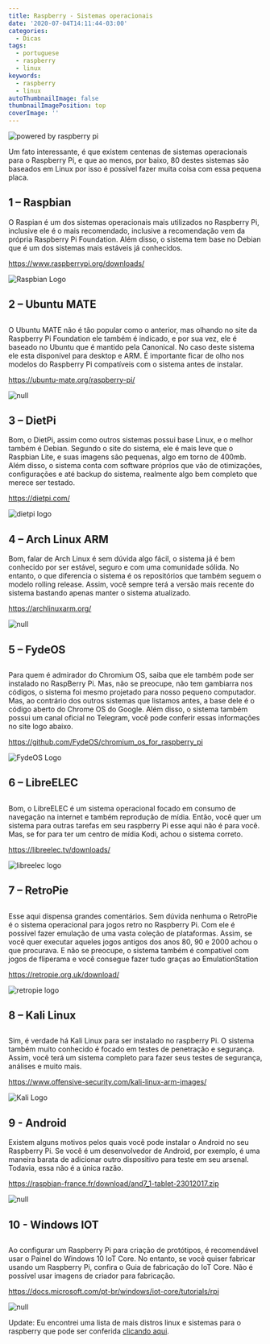 ```yaml
---
title: Raspberry - Sistemas operacionais
date: '2020-07-04T14:11:44-03:00'
categories:
  - Dicas
tags:
  - portuguese
  - raspberry
  - linux
keywords:
  - raspberry
  - linux
autoThumbnailImage: false
thumbnailImagePosition: top
coverImage: ''
---
```

![powered by raspberry pi](/images/uploads/powered-by-raspberry-pi-logo_outline-colour-screen-500x153.png)

Um fato interessante, é que existem centenas de sistemas operacionais para o Raspberry Pi, e que ao menos, por baixo, 80 destes sistemas são baseados em Linux por isso é possível fazer muita coisa com essa pequena placa. 

## 1 – Raspbian

O Raspian é um dos sistemas operacionais mais utilizados no Raspberry Pi, inclusive ele é o mais recomendado, inclusive a recomendação vem da própria Raspberry Pi Foundation. Além disso, o sistema tem base no Debian que é um dos sistemas mais estáveis já conhecidos.

 [https://www.raspberrypi.org/downloads/
](https://www.raspberrypi.org/downloads/)

![Raspbian Logo ](/images/uploads/11045747.png)

## 

## 2 – Ubuntu MATE

## 

O Ubuntu MATE não é tão popular como o anterior, mas olhando no site da Raspberry Pi Foundation ele também é indicado, e por sua vez, ele é baseado no Ubuntu que é mantido pela Canonical. No caso deste sistema ele esta disponível para desktop e ARM. É importante ficar de olho nos modelos do Raspberry Pi compatíveis com o sistema antes de instalar.

[
https://ubuntu-mate.org/raspberry-pi/
](https://ubuntu-mate.org/raspberry-pi/)

![null](/images/uploads/circle_of_mates.png)

## 3 – DietPi

Bom, o DietPi, assim como outros sistemas possui base Linux, e o melhor também é Debian. Segundo o site do sistema, ele é mais leve que o Raspbian Lite, e suas imagens são pequenas, algo em torno de 400mb. Além disso, o sistema conta com software próprios que vão de otimizações, configurações e até backup do sistema, realmente algo bem completo que merece ser testado.

<https://dietpi.com/>

![dietpi logo](/images/uploads/dietpi-logo_256.png)

## 4 – Arch Linux ARM

Bom, falar de Arch Linux é sem dúvida algo fácil, o sistema já é bem conhecido por ser estável, seguro e com uma comunidade sólida. No entanto, o que diferencia o sistema é os repositórios que também seguem o modelo rolling release. Assim, você sempre terá a versão mais recente do sistema bastando apenas manter o sistema atualizado.

<https://archlinuxarm.org/>

![null](/images/uploads/arch-linux-logo.png)

## 5 – FydeOS

## 

Para quem é admirador do Chromium OS, saiba que ele também pode ser instalado no RaspBerry Pi. Mas, não se preocupe, não tem gambiarra nos códigos, o sistema foi mesmo projetado para nosso pequeno computador. Mas, ao contrário dos outros sistemas que listamos antes, a base dele é o código aberto do Chrome OS do Google. Além disso, o sistema também possui um canal oficial no Telegram, você pode conferir essas informações no site logo abaixo.

<https://github.com/FydeOS/chromium_os_for_raspberry_pi>

![FydeOS Logo](/images/uploads/fydeos.png)

## 6 – LibreELEC

## 

Bom, o LibreELEC é um sistema operacional focado em consumo de navegação na internet e também reprodução de mídia. Então, você quer um sistema para outras tarefas em seu raspberry Pi esse aqui não é para você. Mas, se for para ter um centro de mídia Kodi, achou o sistema correto.

<https://libreelec.tv/downloads/>

![libreelec logo](/images/uploads/libreelec.png)

## 7 – RetroPie

## 

Esse aqui dispensa grandes comentários. Sem dúvida nenhuma o RetroPie é o sistema operacional para jogos retro no Raspberry Pi. Com ele é possível fazer emulação de uma vasta coleção de plataformas. Assim, se você quer executar aqueles jogos antigos dos anos 80, 90 e 2000 achou o que procurava. E não se preocupe, o sistema também é compatível com jogos de fliperama e você consegue fazer tudo graças ao EmulationStation

<https://retropie.org.uk/download/>

![retropie logo](/images/uploads/retropie.png)

## 8 – Kali Linux

## 

Sim, é verdade há Kali Linux para ser instalado no raspberry Pi. O sistema também muito conhecido é focado em testes de penetração e segurança. Assim, você terá um sistema completo para fazer seus testes de segurança, análises e muito mais.

<https://www.offensive-security.com/kali-linux-arm-images/>

![Kali Logo](/images/uploads/kali-linux.png)

## 9 - Android

Existem alguns motivos pelos quais você pode instalar o Android no seu Raspberry Pi. Se você é um desenvolvedor de Android, por exemplo, é uma maneira barata de adicionar outro dispositivo para teste em seu arsenal. Todavia, essa não é a única razão.

<https://raspbian-france.fr/download/and7_1-tablet-23012017.zip>

![null](/images/uploads/android-logo.png)

## 10 - Windows IOT

## 

Ao configurar um Raspberry Pi para criação de protótipos, é recomendável usar o Painel do Windows 10 IoT Core. No entanto, se você quiser fabricar usando um Raspberry Pi, confira o Guia de fabricação do IoT Core. Não é possível usar imagens de criador para fabricação.

<https://docs.microsoft.com/pt-br/windows/iot-core/tutorials/rpi>

![null](/images/uploads/windows-1.jpg)



Update: Eu encontrei uma lista de mais distros linux e sistemas para o raspberry que pode ser conferida [clicando ](https://www.techiebouncer.com/2020/06/operating-systems-for-raspberry-pi-some.html)[aqui](https://www.techiebouncer.com/2020/06/operating-systems-for-raspberry-pi-some.html).
